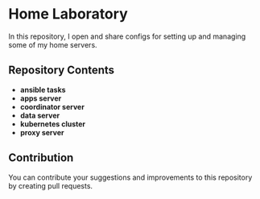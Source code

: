 # Home Laboratory

In this repository, I open and share configs for setting up and managing some of my home servers.

## Repository Contents

- **ansible tasks**
- **apps server**
- **coordinator server**
- **data server**
- **kubernetes cluster**
- **proxy server**

## Contribution

You can contribute your suggestions and improvements to this repository by creating pull requests.
